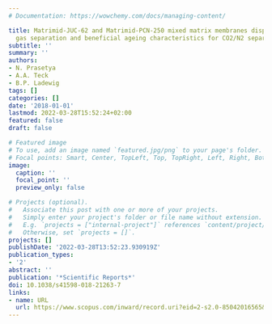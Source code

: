 ```yaml
---
# Documentation: https://wowchemy.com/docs/managing-content/

title: Matrimid-JUC-62 and Matrimid-PCN-250 mixed matrix membranes displaying light-responsive
  gas separation and beneficial ageing characteristics for CO2/N2 separation
subtitle: ''
summary: ''
authors:
- N. Prasetya
- A.A. Teck
- B.P. Ladewig
tags: []
categories: []
date: '2018-01-01'
lastmod: 2022-03-28T15:52:24+02:00
featured: false
draft: false

# Featured image
# To use, add an image named `featured.jpg/png` to your page's folder.
# Focal points: Smart, Center, TopLeft, Top, TopRight, Left, Right, BottomLeft, Bottom, BottomRight.
image:
  caption: ''
  focal_point: ''
  preview_only: false

# Projects (optional).
#   Associate this post with one or more of your projects.
#   Simply enter your project's folder or file name without extension.
#   E.g. `projects = ["internal-project"]` references `content/project/deep-learning/index.md`.
#   Otherwise, set `projects = []`.
projects: []
publishDate: '2022-03-28T13:52:23.930919Z'
publication_types:
- '2'
abstract: ''
publication: '*Scientific Reports*'
doi: 10.1038/s41598-018-21263-7
links:
- name: URL
  url: https://www.scopus.com/inward/record.uri?eid=2-s2.0-85042016565&doi=10.1038%2fs41598-018-21263-7&partnerID=40&md5=213989e023b120a4c97328ea7cc360df
---
```

